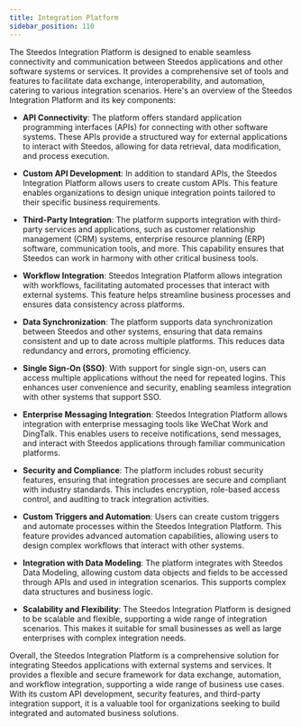 ```yaml
---
title: Integration Platform
sidebar_position: 110
---
```


The Steedos Integration Platform is designed to enable seamless connectivity and communication between Steedos applications and other software systems or services. It provides a comprehensive set of tools and features to facilitate data exchange, interoperability, and automation, catering to various integration scenarios. Here's an overview of the Steedos Integration Platform and its key components:

- **API Connectivity**: The platform offers standard application programming interfaces (APIs) for connecting with other software systems. These APIs provide a structured way for external applications to interact with Steedos, allowing for data retrieval, data modification, and process execution.

- **Custom API Development**: In addition to standard APIs, the Steedos Integration Platform allows users to create custom APIs. This feature enables organizations to design unique integration points tailored to their specific business requirements.

- **Third-Party Integration**: The platform supports integration with third-party services and applications, such as customer relationship management (CRM) systems, enterprise resource planning (ERP) software, communication tools, and more. This capability ensures that Steedos can work in harmony with other critical business tools.

- **Workflow Integration**: Steedos Integration Platform allows integration with workflows, facilitating automated processes that interact with external systems. This feature helps streamline business processes and ensures data consistency across platforms.

- **Data Synchronization**: The platform supports data synchronization between Steedos and other systems, ensuring that data remains consistent and up to date across multiple platforms. This reduces data redundancy and errors, promoting efficiency.

- **Single Sign-On (SSO)**: With support for single sign-on, users can access multiple applications without the need for repeated logins. This enhances user convenience and security, enabling seamless integration with other systems that support SSO.

- **Enterprise Messaging Integration**: Steedos Integration Platform allows integration with enterprise messaging tools like WeChat Work and DingTalk. This enables users to receive notifications, send messages, and interact with Steedos applications through familiar communication platforms.

- **Security and Compliance**: The platform includes robust security features, ensuring that integration processes are secure and compliant with industry standards. This includes encryption, role-based access control, and auditing to track integration activities.

- **Custom Triggers and Automation**: Users can create custom triggers and automate processes within the Steedos Integration Platform. This feature provides advanced automation capabilities, allowing users to design complex workflows that interact with other systems.

- **Integration with Data Modeling**: The platform integrates with Steedos Data Modeling, allowing custom data objects and fields to be accessed through APIs and used in integration scenarios. This supports complex data structures and business logic.

- **Scalability and Flexibility**: The Steedos Integration Platform is designed to be scalable and flexible, supporting a wide range of integration scenarios. This makes it suitable for small businesses as well as large enterprises with complex integration needs.

Overall, the Steedos Integration Platform is a comprehensive solution for integrating Steedos applications with external systems and services. It provides a flexible and secure framework for data exchange, automation, and workflow integration, supporting a wide range of business use cases. With its custom API development, security features, and third-party integration support, it is a valuable tool for organizations seeking to build integrated and automated business solutions.